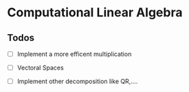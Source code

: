 # Computational Linear Algebra

## Todos
- [ ] Implement a more efficent multiplication
- [ ] Vectoral Spaces
- [ ] Implement other decomposition like QR,....


